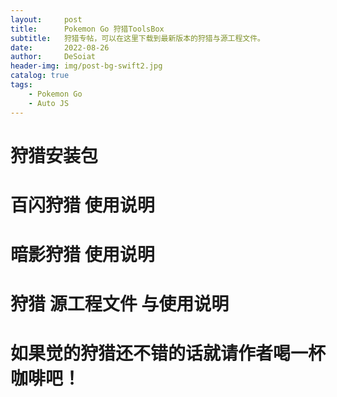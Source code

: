 ```yaml
---
layout:     post
title:      Pokemon Go 狩猎ToolsBox
subtitle:   狩猎专帖，可以在这里下载到最新版本的狩猎与源工程文件。
date:       2022-08-26
author:     DeSoiat
header-img: img/post-bg-swift2.jpg
catalog: true
tags: 
    - Pokemon Go
    - Auto JS
---
```



# 狩猎安装包



# 百闪狩猎 使用说明




# 暗影狩猎 使用说明



# 狩猎 源工程文件 与使用说明

# 如果觉的狩猎还不错的话就请作者喝一杯咖啡吧！





